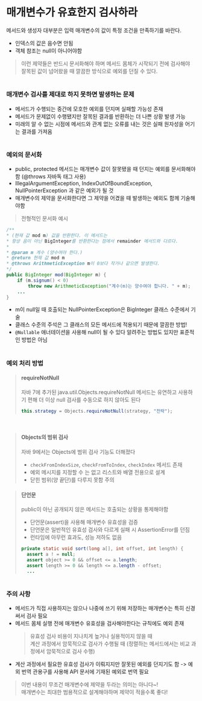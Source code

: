 # 매개변수가 유효한지 검사하라

메서드와 생성자 대부분은 입력 매개변수의 값이 특정 조건을 만족하기를 바란다.

- 인덱스의 값은 음수면 안됨
- 객체 참조는 null이 아니어야함

> 이런 제약들은 반드시 문서화해야 하며 메서드 몸체가 시작되기 전에 검사해야 잘목된 값이 넘어왔을 때 깔끔한 방식으로 예외를 던질 수 있다.

#
### 매개변수 검사를 제대로 하지 못하면 발생하는 문제

- 메서드가 수행되는 중간에 모호한 예외를 던지며 실패할 가능성 존재
- 메서드가 문제없이 수행됐지만 잘목된 결과를 반환하는 더 나쁜 상황 발생 가능
- 미래의 알 수 없는 시점에 메서드와 관계 없는 오류를 내는 것은 실패 원자성을 어기는 결과를 가져옴

#
### 예외의 문서화
- public, protected 메서드는 매개변수 값이 잘못됐을 때 던지는 예외를 문서화해야 함 (@throws 자바독 태그 사용)
- IllegalArgumentException, IndexOutOfBoundException, NullPointerException 과 같은 예외가 될 것
- 매개변수의 제약을 문서화한다면 그 제약을 어겼을 때 발생하는 예외도 함께 기술해야함

> 전형적인 문서화 예시

```java
/**
* (현재 값 mod m) 값을 반환한다. 이 메서드는 
* 항상 음이 아닌 BigInteger를 반환한다는 점에서 remainder 메서드와 다르다.
*
* @param m 계수 (양수여야 한다.)
* @return 현재 값 mod m
* @throws ArithmeticException m이 0보다 작거나 같으면 발생한다.
*/
public BigInteger mod(BigInteger m) {
    if (m.signum() < 0)
        throw new ArithmeticException("계수(m)는 양수여야 합니다. " + m);
    ...
}
```
- m이 null일 때 호출되는 NullPointerException은 BigInteger 클래스 수준에서 기술
- 클래스 수준의 주석은 그 클래스의 모든 메서드에 적용되기 때문에 깔끔한 방법!
- `@Nullable` 애너테이션을 사용해 null이 될 수 있다 알려주는 방법도 있지만 표준적인 방법은 아님

#
### 예외 처리 방법

> #### requireNotNull
> 자바 7에 추가된 java.util.Objects.requireNotNull 메서드는 유연하고 사용하기 편해 더 이상 null 검사를 수동으로 하지 않아도 된다
> ```java
> this.strategy = Objects.requireNotNull(strategy, "전략");
> ```

<br>

> #### Objects의 범위 검사
> 자바 9에서는 Objects에 범위 검사 기능도 더해졌다
> - `checkFromIndexSize`, `checkFromToIndex`, `checkIndex` 메서드 존재
> - 예외 메시지를 지정할 수 는 없고 리스트와 배열 전용으로 설계
> - 닫힌 범위(양 끝단)를 다루지 못함 주의

> #### 단언문
> public이 아닌 공개되지 않은 메서드는 호출되는 상황을 통제해야함
> - 단언문(assert)을 사용해 매개변수 유효성을 검증
> - 단언문은 일반적인 유효성 검사와 다르게 실패 시 AssertionError를 던짐
> - 런타임에 아무런 효과도, 성능 저하도 없음
> 
> ```java
> private static void sort(long a[], int offset, int length) {
>   assert a ! = null;
>   assert object >= 0 && offset <= a.length;
>   assert length >= 0 && length <= a.length - offset;
>   ...
> ```

#
### 주의 사항
- 메서드가 직접 사용하지는 않으나 나중에 쓰기 위해 저장하는 매개변수는 특히 신경써서 검사 필요
- 메서드 몸체 실행 전에 매개변수 유효성을 검사해야한다는 규칙에도 예외 존재
  > 유효성 검사 비용이 지나치게 높거나 실용적이지 않을 때  
  > 계산 과정에서 암묵적으로 검사가 수행될 때 (정렬하는 메서드에서는 비교 과정에서 암묵적으로 검사 수행)
- 계산 과정에서 필요한 유효성 검사가 이뤄지지만 잘못된 예외를 던지기도 함 -> 예외 번역 관용구를 사용해 API 문서에 기재된 예외로 번역 필요

> 이번 내용이 무조건 매개변수에 제약을 두라는 의미는 아니다~!  
> 매개변수는 최대한 범용적으로 설계해야하며 제약이 적을수록 좋다!


